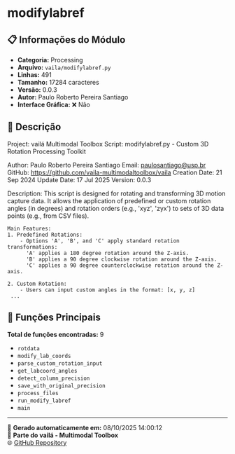 # modifylabref

## 📋 Informações do Módulo

- **Categoria:** Processing
- **Arquivo:** `vaila/modifylabref.py`
- **Linhas:** 491
- **Tamanho:** 17284 caracteres
- **Versão:** 0.0.3
- **Autor:** Paulo Roberto Pereira Santiago
- **Interface Gráfica:** ❌ Não

## 📖 Descrição


Project: vailá Multimodal Toolbox
Script: modifylabref.py - Custom 3D Rotation Processing Toolkit

Author: Paulo Roberto Pereira Santiago
Email: paulosantiago@usp.br
GitHub: https://github.com/vaila-multimodaltoolbox/vaila
Creation Date: 21 Sep 2024
Update Date: 17 Jul 2025
Version: 0.0.3

Description:
    This script is designed for rotating and transforming 3D motion capture data.
    It allows the application of predefined or custom rotation angles (in degrees) and
    rotation orders (e.g., 'xyz', 'zyx') to sets of 3D data points (e.g., from CSV files).

    Main Features:
    1. Predefined Rotations:
        - Options 'A', 'B', and 'C' apply standard rotation transformations:
          'A' applies a 180 degree rotation around the Z-axis.
          'B' applies a 90 degree clockwise rotation around the Z-axis.
          'C' applies a 90 degree counterclockwise rotation around the Z-axis.

    2. Custom Rotation:
        - Users can input custom angles in the format: [x, y, z]
     ...

## 🔧 Funções Principais

**Total de funções encontradas:** 9

- `rotdata`
- `modify_lab_coords`
- `parse_custom_rotation_input`
- `get_labcoord_angles`
- `detect_column_precision`
- `save_with_original_precision`
- `process_files`
- `run_modify_labref`
- `main`




---

📅 **Gerado automaticamente em:** 08/10/2025 14:00:12  
🔗 **Parte do vailá - Multimodal Toolbox**  
🌐 [GitHub Repository](https://github.com/vaila-multimodaltoolbox/vaila)
